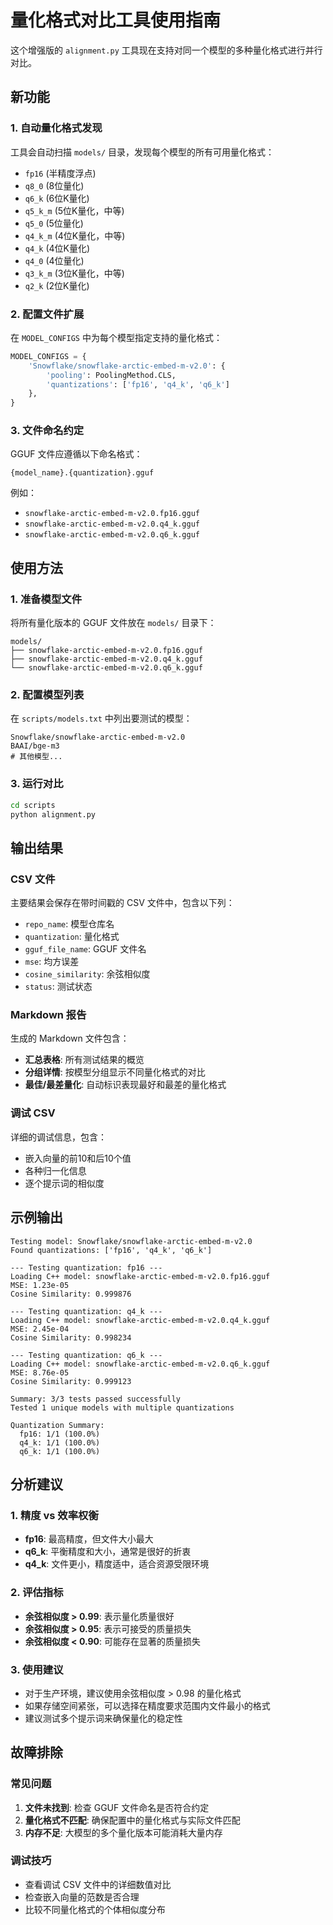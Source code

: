 # 量化格式对比工具使用指南

这个增强版的 `alignment.py` 工具现在支持对同一个模型的多种量化格式进行并行对比。

## 新功能

### 1. 自动量化格式发现
工具会自动扫描 `models/` 目录，发现每个模型的所有可用量化格式：
- `fp16` (半精度浮点)
- `q8_0` (8位量化)
- `q6_k` (6位K量化)
- `q5_k_m` (5位K量化，中等)
- `q5_0` (5位量化)
- `q4_k_m` (4位K量化，中等)
- `q4_k` (4位K量化)
- `q4_0` (4位量化)
- `q3_k_m` (3位K量化，中等)
- `q2_k` (2位K量化)

### 2. 配置文件扩展
在 `MODEL_CONFIGS` 中为每个模型指定支持的量化格式：

```python
MODEL_CONFIGS = {
    'Snowflake/snowflake-arctic-embed-m-v2.0': {
        'pooling': PoolingMethod.CLS, 
        'quantizations': ['fp16', 'q4_k', 'q6_k']
    },
}
```

### 3. 文件命名约定
GGUF 文件应遵循以下命名格式：
```
{model_name}.{quantization}.gguf
```

例如：
- `snowflake-arctic-embed-m-v2.0.fp16.gguf`
- `snowflake-arctic-embed-m-v2.0.q4_k.gguf`
- `snowflake-arctic-embed-m-v2.0.q6_k.gguf`

## 使用方法

### 1. 准备模型文件
将所有量化版本的 GGUF 文件放在 `models/` 目录下：

```
models/
├── snowflake-arctic-embed-m-v2.0.fp16.gguf
├── snowflake-arctic-embed-m-v2.0.q4_k.gguf
└── snowflake-arctic-embed-m-v2.0.q6_k.gguf
```

### 2. 配置模型列表
在 `scripts/models.txt` 中列出要测试的模型：

```
Snowflake/snowflake-arctic-embed-m-v2.0
BAAI/bge-m3
# 其他模型...
```

### 3. 运行对比
```bash
cd scripts
python alignment.py
```

## 输出结果

### CSV 文件
主要结果会保存在带时间戳的 CSV 文件中，包含以下列：
- `repo_name`: 模型仓库名
- `quantization`: 量化格式
- `gguf_file_name`: GGUF 文件名
- `mse`: 均方误差
- `cosine_similarity`: 余弦相似度
- `status`: 测试状态

### Markdown 报告
生成的 Markdown 文件包含：
- **汇总表格**: 所有测试结果的概览
- **分组详情**: 按模型分组显示不同量化格式的对比
- **最佳/最差量化**: 自动标识表现最好和最差的量化格式

### 调试 CSV
详细的调试信息，包含：
- 嵌入向量的前10和后10个值
- 各种归一化信息
- 逐个提示词的相似度

## 示例输出

```
Testing model: Snowflake/snowflake-arctic-embed-m-v2.0
Found quantizations: ['fp16', 'q4_k', 'q6_k']

--- Testing quantization: fp16 ---
Loading C++ model: snowflake-arctic-embed-m-v2.0.fp16.gguf
MSE: 1.23e-05
Cosine Similarity: 0.999876

--- Testing quantization: q4_k ---
Loading C++ model: snowflake-arctic-embed-m-v2.0.q4_k.gguf
MSE: 2.45e-04
Cosine Similarity: 0.998234

--- Testing quantization: q6_k ---
Loading C++ model: snowflake-arctic-embed-m-v2.0.q6_k.gguf
MSE: 8.76e-05
Cosine Similarity: 0.999123

Summary: 3/3 tests passed successfully
Tested 1 unique models with multiple quantizations

Quantization Summary:
  fp16: 1/1 (100.0%)
  q4_k: 1/1 (100.0%)
  q6_k: 1/1 (100.0%)
```

## 分析建议

### 1. 精度 vs 效率权衡
- **fp16**: 最高精度，但文件大小最大
- **q6_k**: 平衡精度和大小，通常是很好的折衷
- **q4_k**: 文件更小，精度适中，适合资源受限环境

### 2. 评估指标
- **余弦相似度 > 0.99**: 表示量化质量很好
- **余弦相似度 > 0.95**: 表示可接受的质量损失
- **余弦相似度 < 0.90**: 可能存在显著的质量损失

### 3. 使用建议
- 对于生产环境，建议使用余弦相似度 > 0.98 的量化格式
- 如果存储空间紧张，可以选择在精度要求范围内文件最小的格式
- 建议测试多个提示词来确保量化的稳定性

## 故障排除

### 常见问题
1. **文件未找到**: 检查 GGUF 文件命名是否符合约定
2. **量化格式不匹配**: 确保配置中的量化格式与实际文件匹配
3. **内存不足**: 大模型的多个量化版本可能消耗大量内存

### 调试技巧
- 查看调试 CSV 文件中的详细数值对比
- 检查嵌入向量的范数是否合理
- 比较不同量化格式的个体相似度分布
